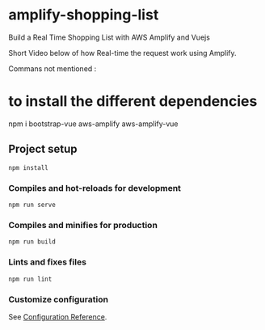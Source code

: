 # amplify-shopping-list

Build a Real Time Shopping List with AWS Amplify and Vuejs

Short Video below of how Real-time the request work using Amplify.







Commans not mentioned :

# to install the different dependencies
npm i bootstrap-vue aws-amplify aws-amplify-vue


## Project setup
```
npm install
```

### Compiles and hot-reloads for development
```
npm run serve
```

### Compiles and minifies for production
```
npm run build
```

### Lints and fixes files
```
npm run lint
```

### Customize configuration
See [Configuration Reference](https://cli.vuejs.org/config/).
